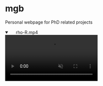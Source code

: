 # mgb
Personal webpage for PhD related projects

<details open="" class="details-reset border rounded-2">
  <summary class="px-3 py-2 border-bottom">
    <svg aria-hidden="true" viewBox="0 0 16 16" version="1.1" data-view-component="true" height="16" width="16" class="octicon octicon-device-camera-video">
    <path fill-rule="evenodd" d="..."></path>
</svg>
    <span aria-label="rho-R.mp4" class="m-1">rho-R.mp4</span>
    <span class="dropdown-caret"></span>
  </summary>

  <video src="https://raw.githubusercontent.com/miguelglezb/mgb/main/rho-R.mp4" data-canonical-src="https://raw.githubusercontent.com/miguelglezb/mgb/main/rho-R.mp4" controls="controls" muted="muted" class="d-block rounded-bottom-2 width-fit" style="max-height:640px;">

  </video>
</details>
